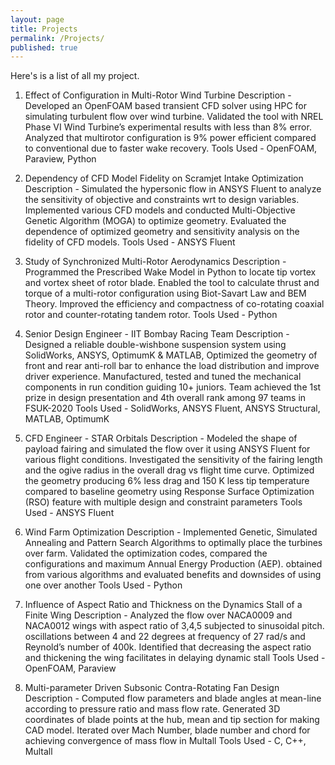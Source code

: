 ```yaml
---
layout: page
title: Projects
permalink: /Projects/
published: true
---
```

Here's is a list of all my project.
1. Effect of Configuration in Multi-Rotor Wind Turbine
Description - Developed an OpenFOAM based transient CFD solver using HPC for simulating turbulent flow over wind turbine. Validated the tool with NREL Phase VI Wind Turbine’s experimental results with less than 8% error. Analyzed that multirotor configuration is 9% power efficient compared to conventional due to faster wake recovery.
Tools Used - OpenFOAM, Paraview, Python

2. Dependency of CFD Model Fidelity on Scramjet Intake Optimization
Description - Simulated the hypersonic flow in ANSYS Fluent to analyze the sensitivity of objective and constraints wrt to design variables. Implemented various CFD models and conducted Multi-Objective Genetic Algorithm (MOGA) to optimize geometry. Evaluated the dependence of optimized geometry and sensitivity analysis on the fidelity of CFD models.
Tools Used - ANSYS Fluent

3. Study of Synchronized Multi-Rotor Aerodynamics
Description - Programmed the Prescribed Wake Model in Python to locate tip vortex and vortex sheet of rotor blade. Enabled the tool to calculate thrust and torque of a multi-rotor configuration using Biot-Savart Law and BEM Theory. Improved the efficiency and compactness of co-rotating coaxial rotor and counter-rotating tandem rotor.
Tools Used - Python

4. Senior Design Engineer - IIT Bombay Racing Team
Description - Designed a reliable double-wishbone suspension system using SolidWorks, ANSYS, OptimumK & MATLAB, Optimized the geometry of front and rear anti-roll bar to enhance the load distribution and improve driver experience. Manufactured, tested and tuned the mechanical components in run condition guiding 10+ juniors. Team achieved the 1st prize in design presentation and 4th overall rank among 97 teams in FSUK-2020
Tools Used - SolidWorks, ANSYS Fluent, ANSYS Structural, MATLAB, OptimumK

5. CFD Engineer - STAR Orbitals
Description - Modeled the shape of payload fairing and simulated the flow over it using ANSYS Fluent for various flight conditions. Investigated the sensitivity of the fairing length and the ogive radius in the overall drag vs flight time curve. Optimized the geometry producing 6% less drag and 150 K less tip temperature compared to baseline geometry using Response Surface Optimization (RSO) feature with multiple design and constraint parameters
Tools Used - ANSYS Fluent

6. Wind Farm Optimization 
Description - Implemented Genetic, Simulated Annealing and Pattern Search Algorithms to optimally place the turbines over farm. Validated the optimization codes, compared the configurations and maximum Annual Energy Production (AEP). obtained from various algorithms and evaluated benefits and downsides of using one over another
Tools Used - Python

7. Influence of Aspect Ratio and Thickness on the Dynamics Stall of a Finite Wing
Description - Analyzed the flow over NACA0009 and NACA0012 wings with aspect ratio of 3,4,5 subjected to sinusoidal pitch. oscillations between 4 and 22 degrees at frequency of 27 rad/s and Reynold’s number of 400k. Identified that decreasing the aspect ratio and thickening the wing facilitates in delaying dynamic stall
Tools Used - OpenFOAM, Paraview

8. Multi-parameter Driven Subsonic Contra-Rotating Fan Design
Description - Computed flow parameters and blade angles at mean-line according to pressure ratio and mass flow rate. Generated 3D coordinates of blade points at the hub, mean and tip section for making CAD model. Iterated over Mach Number, blade number and chord for achieving convergence of mass flow in Multall
Tools Used - C, C++, Multall 
